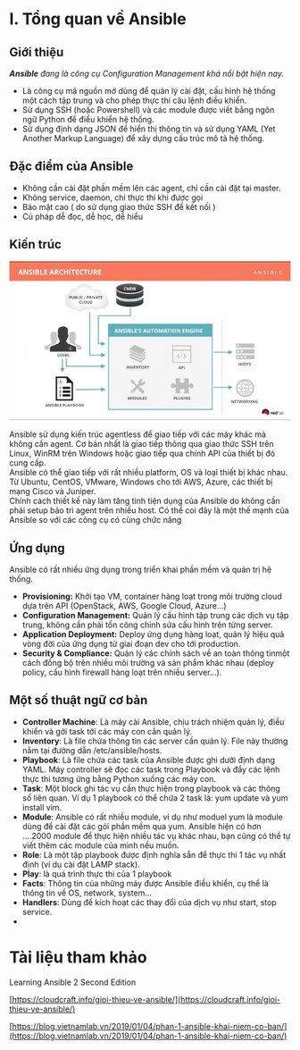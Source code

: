 ﻿# I. Tổng quan về Ansible
## Giới thiệu

_**Ansible**_ _đang là công cụ_ _Configuration Management_ _khá nổi bật hiện nay._

-   Là công cụ mã nguồn mở dùng để quản lý cài đặt, cấu hình hệ thống một cách tập trung và cho phép thực thi câu lệnh điều khiển.
-   Sử dụng SSH (hoặc Powershell) và các module được viết bằng ngôn ngữ Python để điểu khiển hệ thống.
-   Sử dụng định dạng JSON để hiển thị thông tin và sử dụng YAML (Yet Another Markup Language) để xây dựng cấu trúc mô tả hệ thống.

## Đặc điểm của Ansible

-   Không cần cài đặt phần mềm lên các agent, chỉ cần cài đặt tại master.
-   Không service, daemon, chỉ thực thi khi được gọi
-   Bảo mật cao ( do sử dụng giao thức SSH để kết nối )
-   Cú pháp dễ đọc, dễ học, dễ hiểu

##  Kiến trúc
<img src = "../Images/I. Tong quan ve Ansible/Anh_1.png">  

Ansible sử dụng kiến trúc agentless để giao tiếp với các máy khác mà không cần agent. Cơ bản nhất là giao tiếp thông qua giao thức SSH trên Linux, WinRM trên Windows hoặc giao tiếp qua chính API của thiết bị đó cung cấp.  
Ansible có thể giao tiếp với rất nhiều platform, OS và loại thiết bị khác nhau. Từ Ubuntu, CentOS, VMware, Windows cho tới AWS, Azure, các thiết bị mạng Cisco và Juniper.  
Chính cách thiết kế này làm tăng tính tiện dụng của Ansible do không cần phải setup bảo trì agent trên nhiều host. Có thể coi đây là một thế mạnh của Ansible so với các công cụ có cùng chức năng  

## Ứng dụng

Ansible có rất nhiều ứng dụng trong triển khai phần mềm và quản trị hệ thống.

-   **Provisioning:**  Khởi tạo VM, container hàng loạt trong môi trường cloud dựa trên API (OpenStack, AWS, Google Cloud, Azure…)
-   **Configuration Management:** Quản lý cấu hình tập trung các dịch vụ tập trung, không cần phải tốn công chỉnh sửa cấu hình trên từng server.
-   **Application Deployment:**  Deploy ứng dụng hàng loạt, quản lý hiệu quả vòng đời của ứng dụng từ giai đoạn dev cho tới production.
-   **Security & Compliance:**  Quản lý các chính sách về an toàn thông tinmột cách đồng bộ trên nhiều môi trường và sản phẩm khác nhau (deploy policy, cấu hình firewall hàng loạt trên nhiều server…).

## Một số thuật ngữ cơ bản

-   **Controller Machine**: Là máy cài Ansible, chịu trách nhiệm quản lý, điều khiển và gởi task tới các máy con cần quản lý.
-   **Inventory**: Là file chứa thông tin các server cần quản lý. File này thường nằm tại đường dẫn /etc/ansible/hosts.
-   **Playbook**: Là file chứa các task của Ansible được ghi dưới định dạng YAML. Máy controller sẽ đọc các task trong Playbook và đẩy các lệnh thực thi tương ứng bằng Python xuống các máy con.
-   **Task**: Một block ghi tác vụ cần thực hiện trong playbook và các thông số liên quan. Ví dụ 1 playbook có thể chứa 2 task là: yum update và yum install vim.
-   **Module**: Ansible có rất nhiều module, ví dụ như moduel yum là module dùng để cài đặt các gói phần mềm qua yum. Ansible hiện có hơn ….2000 module để thực hiện nhiều tác vụ khác nhau, bạn cũng có thể tự viết thêm các module của mình nếu muốn.
-   **Role**: Là một tập playbook được định nghĩa sẵn để thực thi 1 tác vụ nhất định (ví dụ cài đặt LAMP stack).
-   **Play**: là quá trình thực thi của 1 playbook
-   **Facts**: Thông tin của những máy được Ansible điều khiển, cụ thể là thông tin về OS, network, system…
-   **Handlers**: Dùng để kích hoạt các thay đổi của dịch vụ như start, stop service.  
- 
# Tài liệu tham khảo
Learning Ansible 2 Second Edition  

[https://cloudcraft.info/gioi-thieu-ve-ansible/](https://cloudcraft.info/gioi-thieu-ve-ansible/)  

[https://blog.vietnamlab.vn/2019/01/04/phan-1-ansible-khai-niem-co-ban/](https://blog.vietnamlab.vn/2019/01/04/phan-1-ansible-khai-niem-co-ban/)

